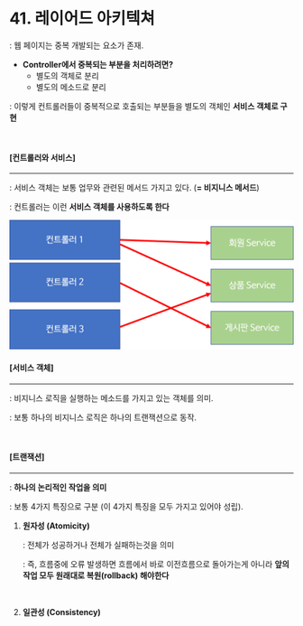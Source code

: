 # 41. 레이어드 아키텍쳐

: 웹 페이지는 중복 개발되는 요소가 존재.

- **Controller에서 중복되는 부분을 처리하려면?**
  - 별도의 객체로 분리
  - 별도의 메소드로 분리

: 이렇게 컨트롤러들이 중복적으로 호출되는 부분들을 별도의 객체인 **서비스 객체로 구현**

<br>

#### [컨트롤러와 서비스]

---

: 서비스 객체는 보통 업무와 관련된 메서드 가지고 있다. (**= 비지니스 메서드**)

: 컨트롤러는 이런 **서비스 객체를 사용하도록 한다**

<img src="./images/41_1.png" style="zoom:67%;" />

<br>

#### [서비스 객체]

----

: 비지니스 로직을 실행하는 메소드를 가지고 있는 객체를 의미.

: 보통 하나의 비지니스 로직은 하나의 트랜잭션으로 동작.

<br>

#### [트랜잭션]

-----

: **하나의 논리적인 작업을 의미**

: 보통 4가지 특징으로 구분 (이 4가지 특징을 모두 가지고 있어야 성립).

1. **원자성 (Atomicity)**

   : 전체가 성공하거나 전체가 실패하는것을 의미

   : 즉, 흐름중에 오류 발생하면 흐름에서 바로 이전흐름으로 돌아가는게 아니라 **앞의 작업 모두 원래대로 복원(rollback) 해야한다**

   <br>

2. **일관성 (Consistency)**

   

